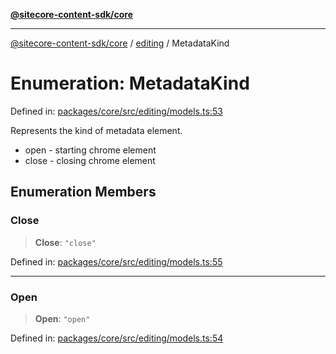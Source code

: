 [**@sitecore-content-sdk/core**](../../README.md)

***

[@sitecore-content-sdk/core](../../README.md) / [editing](../README.md) / MetadataKind

# Enumeration: MetadataKind

Defined in: [packages/core/src/editing/models.ts:53](https://github.com/Sitecore/content-sdk/blob/583ad5957e2a493b98fa21293939a57df8afd235/packages/core/src/editing/models.ts#L53)

Represents the kind of metadata element.
- open - starting chrome element
- close - closing chrome element

## Enumeration Members

### Close

> **Close**: `"close"`

Defined in: [packages/core/src/editing/models.ts:55](https://github.com/Sitecore/content-sdk/blob/583ad5957e2a493b98fa21293939a57df8afd235/packages/core/src/editing/models.ts#L55)

***

### Open

> **Open**: `"open"`

Defined in: [packages/core/src/editing/models.ts:54](https://github.com/Sitecore/content-sdk/blob/583ad5957e2a493b98fa21293939a57df8afd235/packages/core/src/editing/models.ts#L54)

